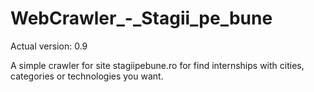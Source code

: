 # WebCrawler_-_Stagii_pe_bune

Actual version: 0.9

A simple crawler for site stagiipebune.ro for find internships with cities, categories or technologies you want.
